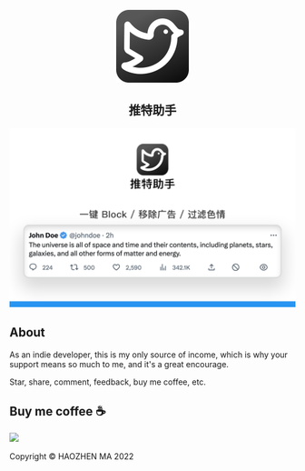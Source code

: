 <br/>
<div align="center">
    <img src="./images/extension-icon-256.png" alt="" width="128">
</div>

<h2 align="center">
    <strong>推特助手</strong>
</h2>

<div align="center">
    <img src="./images/Helper-for-Twitter-zh.png" alt="">
</div>


<h2>About</h2>

As an indie developer, this is my only source of income, which is why your support means so much to me, and it's a great encourage.

Star, share, comment, feedback, buy me coffee, etc.

## Buy me coffee ☕️
<img src="./src/assets/BuyMeCoffeeQRCode.png" width="300">

Copyright © HAOZHEN MA 2022